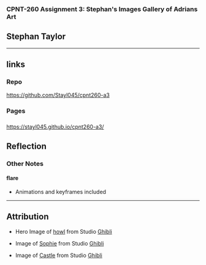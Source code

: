 ### CPNT-260 Assignment 3: Stephan's Images Gallery of Adrians Art

## Stephan Taylor

---

## links

### Repo

https://github.com/Stayl045/cpnt260-a3

### Pages

###

https://stayl045.github.io/cpnt260-a3/

## Reflection

### Other Notes

#### flare

- Animations and keyframes included

---

## Attribution

- Hero Image of [howl](https://www.ghibli.jp/works/howl/#frame&gid=1&pid=40) from Studio [Ghibli](https://www.ghibli.jp/)

- Image of [Sophie](https://www.ghibli.jp/works/howl/#frame&gid=1&pid=40) from Studio [Ghibli](https://www.ghibli.jp/)

- Image of [Castle](https://www.ghibli.jp/works/howl/#frame&gid=1&pid=40) from Studio [Ghibli](https://www.ghibli.jp/)
